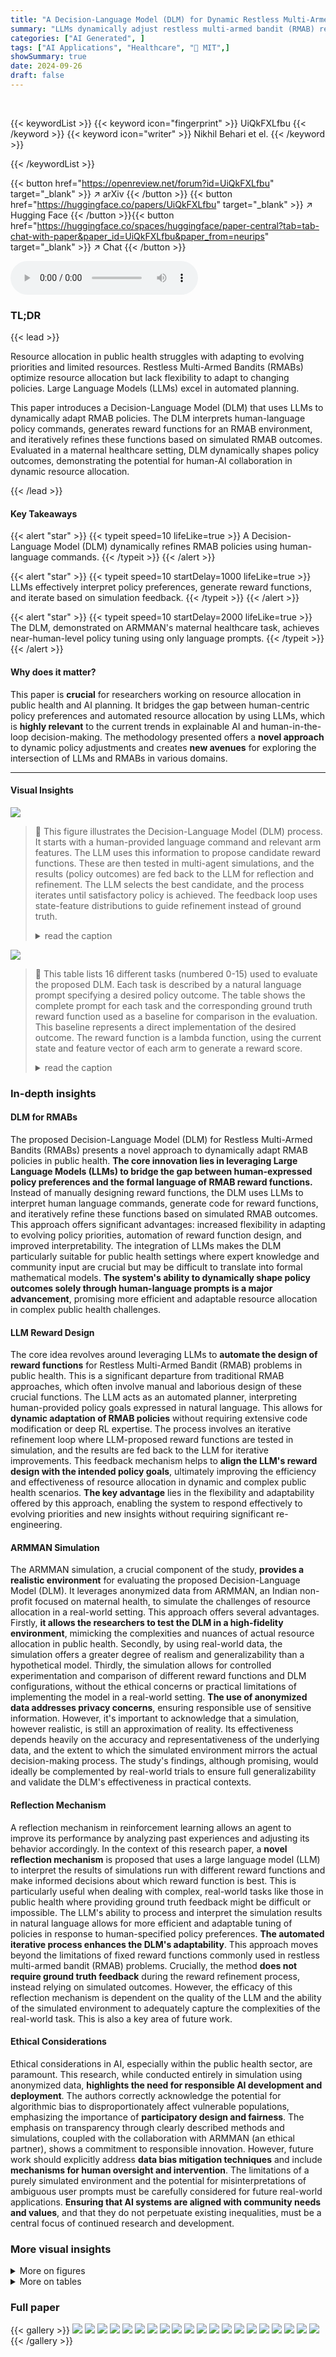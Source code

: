 ```yaml
---
title: "A Decision-Language Model (DLM) for Dynamic Restless Multi-Armed Bandit Tasks in Public Health"
summary: "LLMs dynamically adjust restless multi-armed bandit (RMAB) resource allocation policies in public health via human-language commands."
categories: ["AI Generated", ]
tags: ["AI Applications", "Healthcare", "🏢 MIT",]
showSummary: true
date: 2024-09-26
draft: false
---
```


<br>

{{< keywordList >}}
{{< keyword icon="fingerprint" >}} UiQkFXLfbu {{< /keyword >}}
{{< keyword icon="writer" >}} Nikhil Behari et el. {{< /keyword >}}
 
{{< /keywordList >}}

{{< button href="https://openreview.net/forum?id=UiQkFXLfbu" target="_blank" >}}
↗ arXiv
{{< /button >}}
{{< button href="https://huggingface.co/papers/UiQkFXLfbu" target="_blank" >}}
↗ Hugging Face
{{< /button >}}{{< button href="https://huggingface.co/spaces/huggingface/paper-central?tab=tab-chat-with-paper&paper_id=UiQkFXLfbu&paper_from=neurips" target="_blank" >}}
↗ Chat
{{< /button >}}




<audio controls>
    <source src="https://ai-paper-reviewer.com/UiQkFXLfbu/podcast.wav" type="audio/wav">
    Your browser does not support the audio element.
</audio>


### TL;DR


{{< lead >}}

Resource allocation in public health struggles with adapting to evolving priorities and limited resources. Restless Multi-Armed Bandits (RMABs) optimize resource allocation but lack flexibility to adapt to changing policies. Large Language Models (LLMs) excel in automated planning. 

This paper introduces a Decision-Language Model (DLM) that uses LLMs to dynamically adapt RMAB policies. The DLM interprets human-language policy commands, generates reward functions for an RMAB environment, and iteratively refines these functions based on simulated RMAB outcomes.  Evaluated in a maternal healthcare setting, DLM dynamically shapes policy outcomes, demonstrating the potential for human-AI collaboration in dynamic resource allocation.

{{< /lead >}}


#### Key Takeaways

{{< alert "star" >}}
{{< typeit speed=10 lifeLike=true >}} A Decision-Language Model (DLM) dynamically refines RMAB policies using human-language commands. {{< /typeit >}}
{{< /alert >}}

{{< alert "star" >}}
{{< typeit speed=10 startDelay=1000 lifeLike=true >}} LLMs effectively interpret policy preferences, generate reward functions, and iterate based on simulation feedback. {{< /typeit >}}
{{< /alert >}}

{{< alert "star" >}}
{{< typeit speed=10 startDelay=2000 lifeLike=true >}} The DLM, demonstrated on ARMMAN's maternal healthcare task, achieves near-human-level policy tuning using only language prompts. {{< /typeit >}}
{{< /alert >}}

#### Why does it matter?
This paper is **crucial** for researchers working on resource allocation in public health and AI planning. It bridges the gap between human-centric policy preferences and automated resource allocation by using LLMs, which is **highly relevant** to the current trends in explainable AI and human-in-the-loop decision-making.  The methodology presented offers a **novel approach** to dynamic policy adjustments and creates **new avenues** for exploring the intersection of LLMs and RMABs in various domains.

------
#### Visual Insights



![](https://ai-paper-reviewer.com/UiQkFXLfbu/figures_2_1.jpg)

> 🔼 This figure illustrates the Decision-Language Model (DLM) process.  It starts with a human-provided language command and relevant arm features.  The LLM uses this information to propose candidate reward functions.  These are then tested in multi-agent simulations, and the results (policy outcomes) are fed back to the LLM for reflection and refinement.  The LLM selects the best candidate, and the process iterates until satisfactory policy is achieved. The feedback loop uses state-feature distributions to guide refinement instead of ground truth.
> <details>
> <summary>read the caption</summary>
> Figure 1: Overview of the DLM language-conditioned reward design loop. We provide three context descriptions to the LLM: a language command (full list of commands in Table 3), a list of per-arm demographic features available for proposed reward functions, and syntax cues enabling LLM reward function output directly in code. From this context, the 1) LLM then proposes 2) candidate reward functions which are used to train 3) optimal policies under proposed rewards. Trained policies are simulated to generate 4) policy outcome comparisons showing state-feature distributions over key demographic groups. Finally, we query an LLM to perform 5) self-reflection [43, 21] by choosing the best candidate reward aligning with the original language command; selected candidates are used as context to guide future reward generation.
> </details>





![](https://ai-paper-reviewer.com/UiQkFXLfbu/tables_3_1.jpg)

> 🔼 This table lists 16 different tasks (numbered 0-15) used to evaluate the proposed DLM. Each task is described by a natural language prompt specifying a desired policy outcome.  The table shows the complete prompt for each task and the corresponding ground truth reward function used as a baseline for comparison in the evaluation. This baseline represents a direct implementation of the desired outcome. The reward function is a lambda function, using the current state and feature vector of each arm to generate a reward score.
> <details>
> <summary>read the caption</summary>
> Table 3: Full task list and ground truth Base reward functions.
> </details>





### In-depth insights


#### DLM for RMABs
The proposed Decision-Language Model (DLM) for Restless Multi-Armed Bandits (RMABs) presents a novel approach to dynamically adapt RMAB policies in public health.  **The core innovation lies in leveraging Large Language Models (LLMs) to bridge the gap between human-expressed policy preferences and the formal language of RMAB reward functions.**  Instead of manually designing reward functions, the DLM uses LLMs to interpret human language commands, generate code for reward functions, and iteratively refine these functions based on simulated RMAB outcomes. This approach offers significant advantages: increased flexibility in adapting to evolving policy priorities, automation of reward function design, and improved interpretability. The integration of LLMs makes the DLM particularly suitable for public health settings where expert knowledge and community input are crucial but may be difficult to translate into formal mathematical models.  **The system's ability to dynamically shape policy outcomes solely through human-language prompts is a major advancement**, promising more efficient and adaptable resource allocation in complex public health challenges.

#### LLM Reward Design
The core idea revolves around leveraging LLMs to **automate the design of reward functions** for Restless Multi-Armed Bandit (RMAB) problems in public health.  This is a significant departure from traditional RMAB approaches, which often involve manual and laborious design of these crucial functions.  The LLM acts as an automated planner, interpreting human-provided policy goals expressed in natural language. This allows for **dynamic adaptation of RMAB policies** without requiring extensive code modification or deep RL expertise. The process involves an iterative refinement loop where LLM-proposed reward functions are tested in simulation, and the results are fed back to the LLM for iterative improvements.  This feedback mechanism helps to **align the LLM's reward design with the intended policy goals**, ultimately improving the efficiency and effectiveness of resource allocation in dynamic and complex public health scenarios.  **The key advantage** lies in the flexibility and adaptability offered by this approach, enabling the system to respond effectively to evolving priorities and new insights without requiring significant re-engineering.

#### ARMMAN Simulation
The ARMMAN simulation, a crucial component of the study, **provides a realistic environment** for evaluating the proposed Decision-Language Model (DLM).  It leverages anonymized data from ARMMAN, an Indian non-profit focused on maternal health, to simulate the challenges of resource allocation in a real-world setting. This approach offers several advantages. Firstly, **it allows the researchers to test the DLM in a high-fidelity environment**, mimicking the complexities and nuances of actual resource allocation in public health.  Secondly, by using real-world data, the simulation offers a greater degree of realism and generalizability than a hypothetical model.  Thirdly, the simulation allows for controlled experimentation and comparison of different reward functions and DLM configurations, without the ethical concerns or practical limitations of implementing the model in a real-world setting.  **The use of anonymized data addresses privacy concerns**, ensuring responsible use of sensitive information. However, it's important to acknowledge that a simulation, however realistic, is still an approximation of reality. Its effectiveness depends heavily on the accuracy and representativeness of the underlying data, and the extent to which the simulated environment mirrors the actual decision-making process. The study's findings, although promising, would ideally be complemented by real-world trials to ensure full generalizability and validate the DLM's effectiveness in practical contexts.

#### Reflection Mechanism
A reflection mechanism in reinforcement learning allows an agent to improve its performance by analyzing past experiences and adjusting its behavior accordingly.  In the context of this research paper, a **novel reflection mechanism** is proposed that uses a large language model (LLM) to interpret the results of simulations run with different reward functions and make informed decisions about which reward function is best. This is particularly useful when dealing with complex, real-world tasks like those in public health where providing ground truth feedback might be difficult or impossible.  The LLM's ability to process and interpret the simulation results in natural language allows for more efficient and adaptable tuning of policies in response to human-specified policy preferences.  **The automated iterative process enhances the DLM's adaptability**.  This approach moves beyond the limitations of fixed reward functions commonly used in restless multi-armed bandit (RMAB) problems.  Crucially, the method **does not require ground truth feedback** during the reward refinement process, instead relying on simulated outcomes. However, the efficacy of this reflection mechanism is dependent on the quality of the LLM and the ability of the simulated environment to adequately capture the complexities of the real-world task. This is also a key area of future work.

#### Ethical Considerations
Ethical considerations in AI, especially within the public health sector, are paramount.  This research, while conducted entirely in simulation using anonymized data, **highlights the need for responsible AI development and deployment**.  The authors correctly acknowledge the potential for algorithmic bias to disproportionately affect vulnerable populations, emphasizing the importance of **participatory design and fairness**.  The emphasis on transparency through clearly described methods and simulations, coupled with the collaboration with ARMMAN (an ethical partner), shows a commitment to responsible innovation. However, future work should explicitly address **data bias mitigation techniques** and include **mechanisms for human oversight and intervention**.  The limitations of a purely simulated environment and the potential for misinterpretations of ambiguous user prompts must be carefully considered for future real-world applications.  **Ensuring that AI systems are aligned with community needs and values**, and that they do not perpetuate existing inequalities, must be a central focus of continued research and development.


### More visual insights

<details>
<summary>More on figures
</summary>


![](https://ai-paper-reviewer.com/UiQkFXLfbu/figures_6_1.jpg)

> 🔼 This figure shows the main results of the paper, comparing the performance of different methods for reward generation in a restless multi-armed bandit setting. The methods compared are: Random, No Action, Base, Default, DLM (No Reflection), and DLM (Reflection). The y-axis represents the mean normalized reward, and the x-axis represents different tasks. The figure demonstrates that DLM (Reflection), which uses the proposed method of iterative refinement based on feedback from simulations, achieves near-optimal performance across most tasks and significantly outperforms the fixed default reward policy.
> <details>
> <summary>read the caption</summary>
> Figure 2: Main results. We compute normalized reward (Section 5.2) for each method over 200 seeds, and report the interquartile mean (IQM) and standard error of the IQM across all runs [47]. We compare the topline Base reward policy to the performance of DLM with No Reflection and with Reflection. We also compare to a No Action and Random policy, and a Default policy that demonstrates how the original (fixed) reward function would perform for each new task. Our method is able to achieve near-base reward performance across tasks, and consistently outperform the fixed Default reward policy in a completely automated fashion. For some tasks, DLM with Reflection is also able to significantly improve upon zero-shot proposed reward.
> </details>



![](https://ai-paper-reviewer.com/UiQkFXLfbu/figures_7_1.jpg)

> 🔼 This figure illustrates the iterative process of the Decision-Language Model (DLM) for designing reward functions in a restless multi-armed bandit (RMAB) setting.  The DLM uses an LLM to interpret human-language commands, propose reward functions as code, and refine these functions based on feedback from RMAB simulations. The process involves three main stages:  1. **LLM Reward Generation:** The LLM receives a language command, arm features, and code syntax as input, and then generates candidate reward functions.  2. **Multi-Agent Simulation:**  The proposed reward functions are evaluated using multi-agent simulations to generate policy outcomes.  3. **LLM Reflection:** The LLM evaluates the policy outcomes, selects the best candidate reward function, and then uses this selection as context for future reward function generation.
> <details>
> <summary>read the caption</summary>
> Figure 1: Overview of the DLM language-conditioned reward design loop. We provide three context descriptions to the LLM: a language command (full list of commands in Table 3), a list of per-arm demographic features available for proposed reward functions, and syntax cues enabling LLM reward function output directly in code. From this context, the 1) LLM then proposes 2) candidate reward functions which are used to train 3) optimal policies under proposed rewards. Trained policies are simulated to generate 4) policy outcome comparisons showing state-feature distributions over key demographic groups. Finally, we query an LLM to perform 5) self-reflection [43, 21] by choosing the best candidate reward aligning with the original language command; selected candidates are used as context to guide future reward generation.
> </details>



</details>




<details>
<summary>More on tables
</summary>


![](https://ai-paper-reviewer.com/UiQkFXLfbu/tables_8_1.jpg)
> 🔼 This table shows the precision and recall of features used by LLMs in generating reward functions, compared to the ground truth Base reward functions.  It compares the performance of the zeroshot DLM (without reflection) and the DLM with reflection.  Cells highlighted in yellow indicate improvements from reflection with a p-value less than 0.1, while green cells show improvements with a p-value less than 0.05. The results suggest LLMs are effective at extracting features for reward function design, and that the reflection module is especially helpful in enhancing recall.
> <details>
> <summary>read the caption</summary>
> Table 1: Average precision/recall of features used in LLM-proposed reward functions compared to ground truth Base reward function. Comparison between zeroshot DLM (No Reflection) and DLM (Reflection). Cells in yellow showed improvement from Reflection with p < 0.1; cells in green showed improvement from Reflection with p < 0.05. Results indicate LLMs are very effective feature extractors for reward function generation. Furthermore, the Reflection module is particularly useful for improving recall rates, as 13/16 tasks showed significant recall improvement with Reflection.
> </details>

![](https://ai-paper-reviewer.com/UiQkFXLfbu/tables_15_1.jpg)
> 🔼 This table lists sixteen different tasks used to evaluate the proposed DLM model.  Each task is defined by a human-language prompt describing a specific policy goal (e.g., prioritizing older mothers or low-income beneficiaries).  The table also shows the corresponding ground truth Base reward function for each task, which represents the ideal reward function aligned with the prompt's intention. This table is crucial for understanding the evaluation setup, showcasing the range of objectives addressed and the corresponding reward functions used as a baseline to compare the performance of the LLM-generated reward functions.
> <details>
> <summary>read the caption</summary>
> Table 3: Full task list and ground truth Base reward functions.
> </details>

![](https://ai-paper-reviewer.com/UiQkFXLfbu/tables_17_1.jpg)
> 🔼 This table lists sixteen different tasks used to evaluate the proposed DLM model. Each task represents a specific policy objective in maternal healthcare, focusing on various demographic groups such as older mothers, low-income families, and those with limited access to technology. The 'Full Prompt' column provides the natural language description used to guide the DLM model, while the 'Base Reward Function' column specifies the ground truth reward function corresponding to each task, expressed as a Python lambda function.
> <details>
> <summary>read the caption</summary>
> Table 3: Full task list and ground truth Base reward functions.
> </details>

![](https://ai-paper-reviewer.com/UiQkFXLfbu/tables_18_1.jpg)
> 🔼 This table presents the recall of logical combinations of features for prompts 4-15 in the experiment.  The recall is a measure of how well the LLM-generated reward functions capture the features used in the ground truth (Base) reward functions.  Only LLM generations that included at least the features in the Base reward are considered.
> <details>
> <summary>read the caption</summary>
> Table 2: Recall of logical combinations of features for multi-feature prompts. We consider multi-feature prompts 4–15, and report the recall compared to Base reward for accurately emulating behavior of Base reward. Note that we consider only LLM generations with high feature recall, i.e. those proposed rewards that include, at minimum, the features used in the corresponding ground truth Base reward.
> </details>

![](https://ai-paper-reviewer.com/UiQkFXLfbu/tables_21_1.jpg)
> 🔼 This table presents 16 different tasks used in the experiments. Each task is defined by a prompt that describes a specific policy goal. The prompts are designed to target different features such as age, income, language, education, and call times.  Each task also includes the corresponding ground truth base reward function. The base reward functions are used to evaluate the performance of the proposed DLM and are considered the 'gold standard'.
> <details>
> <summary>read the caption</summary>
> Table 3: Full task list and ground truth Base reward functions.
> </details>

![](https://ai-paper-reviewer.com/UiQkFXLfbu/tables_22_1.jpg)
> 🔼 This table lists 16 different tasks (prompts) used to evaluate the DLM model. Each task describes a specific policy goal for resource allocation, focusing on different demographic subpopulations (e.g., older mothers, low-income families, Hindi speakers). The table also provides the corresponding ground truth Base reward function for each task, which serves as the target for the LLM to achieve through reward function generation.
> <details>
> <summary>read the caption</summary>
> Table 3: Full task list and ground truth Base reward functions.
> </details>

![](https://ai-paper-reviewer.com/UiQkFXLfbu/tables_23_1.jpg)
> 🔼 This table presents the results of the experiments conducted in the paper. It shows the mean normalized reward (MNR) for each of the 16 tasks (prompts) for different methods: Base reward, No Action, Default, DLM (No Reflection), and DLM (Reflection). The Base reward is the ground truth reward, No Action represents a policy that does not take any action, Default is the original (fixed) reward function, DLM (No Reflection) is the proposed method without the self-reflection stage, and DLM (Reflection) is the proposed method with self-reflection. The table also includes statistical significance tests comparing MNR scores.
> <details>
> <summary>read the caption</summary>
> Table 4: Full prompts and numerical results.
> </details>

![](https://ai-paper-reviewer.com/UiQkFXLfbu/tables_24_1.jpg)
> 🔼 This table lists the 16 different tasks used in the experiments. For each task, it provides a description of the prompt given to the LLM,  along with the corresponding base reward function used for evaluation. The prompts vary in terms of prioritizing specific demographic groups (e.g., older mothers, low-income mothers) or other aspects like preferred call times. The base reward functions are used to measure the performance of the LLM-generated reward functions against a human-defined benchmark, where a reward of 1 represents a perfect alignment with the human goal.
> <details>
> <summary>read the caption</summary>
> Table 3: Full task list and ground truth Base reward functions.
> </details>

</details>




### Full paper

{{< gallery >}}
<img src="https://ai-paper-reviewer.com/UiQkFXLfbu/1.png" class="grid-w50 md:grid-w33 xl:grid-w25" />
<img src="https://ai-paper-reviewer.com/UiQkFXLfbu/2.png" class="grid-w50 md:grid-w33 xl:grid-w25" />
<img src="https://ai-paper-reviewer.com/UiQkFXLfbu/3.png" class="grid-w50 md:grid-w33 xl:grid-w25" />
<img src="https://ai-paper-reviewer.com/UiQkFXLfbu/4.png" class="grid-w50 md:grid-w33 xl:grid-w25" />
<img src="https://ai-paper-reviewer.com/UiQkFXLfbu/5.png" class="grid-w50 md:grid-w33 xl:grid-w25" />
<img src="https://ai-paper-reviewer.com/UiQkFXLfbu/6.png" class="grid-w50 md:grid-w33 xl:grid-w25" />
<img src="https://ai-paper-reviewer.com/UiQkFXLfbu/7.png" class="grid-w50 md:grid-w33 xl:grid-w25" />
<img src="https://ai-paper-reviewer.com/UiQkFXLfbu/8.png" class="grid-w50 md:grid-w33 xl:grid-w25" />
<img src="https://ai-paper-reviewer.com/UiQkFXLfbu/9.png" class="grid-w50 md:grid-w33 xl:grid-w25" />
<img src="https://ai-paper-reviewer.com/UiQkFXLfbu/10.png" class="grid-w50 md:grid-w33 xl:grid-w25" />
<img src="https://ai-paper-reviewer.com/UiQkFXLfbu/11.png" class="grid-w50 md:grid-w33 xl:grid-w25" />
<img src="https://ai-paper-reviewer.com/UiQkFXLfbu/12.png" class="grid-w50 md:grid-w33 xl:grid-w25" />
<img src="https://ai-paper-reviewer.com/UiQkFXLfbu/13.png" class="grid-w50 md:grid-w33 xl:grid-w25" />
<img src="https://ai-paper-reviewer.com/UiQkFXLfbu/14.png" class="grid-w50 md:grid-w33 xl:grid-w25" />
<img src="https://ai-paper-reviewer.com/UiQkFXLfbu/15.png" class="grid-w50 md:grid-w33 xl:grid-w25" />
<img src="https://ai-paper-reviewer.com/UiQkFXLfbu/16.png" class="grid-w50 md:grid-w33 xl:grid-w25" />
<img src="https://ai-paper-reviewer.com/UiQkFXLfbu/17.png" class="grid-w50 md:grid-w33 xl:grid-w25" />
<img src="https://ai-paper-reviewer.com/UiQkFXLfbu/18.png" class="grid-w50 md:grid-w33 xl:grid-w25" />
<img src="https://ai-paper-reviewer.com/UiQkFXLfbu/19.png" class="grid-w50 md:grid-w33 xl:grid-w25" />
<img src="https://ai-paper-reviewer.com/UiQkFXLfbu/20.png" class="grid-w50 md:grid-w33 xl:grid-w25" />
{{< /gallery >}}